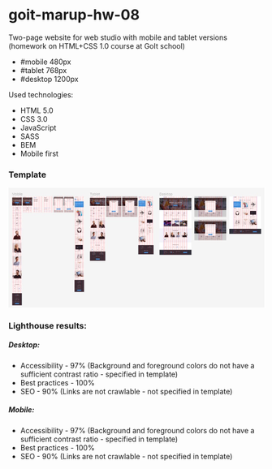 # goit-marup-hw-08

Two-page website for web studio with mobile and tablet versions (homework on HTML+CSS 1.0 course at GoIt
school)

+ #mobile 480px
+ #tablet 768px
+ #desktop 1200px 

Used technologies:

+ HTML 5.0
+ CSS 3.0
+ JavaScript
+ SASS
+ BEM
+ Mobile first

### Template

![template screenshot](/template/screen-template.jpg)

### Lighthouse results:

##### Desktop:

+ Accessibility - 97% (Background and foreground colors do not have a sufficient contrast ratio -
   specified in template)
+ Best practices - 100%
+ SEO - 90% (Links are not crawlable - not specified in template)

##### Mobile:

+ Accessibility - 97% (Background and foreground colors do not have a sufficient contrast ratio -
   specified in template)
+ Best practices - 100%
+ SEO - 90% (Links are not crawlable - not specified in template)


